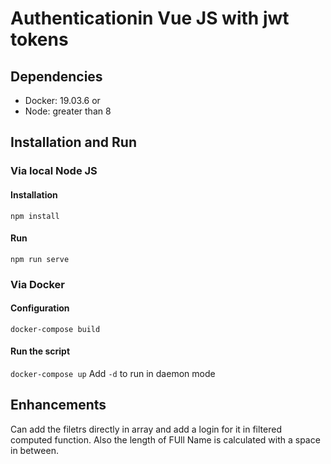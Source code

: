 # Authenticationin Vue JS with jwt tokens

## Dependencies
* Docker: 19.03.6
or
* Node: greater than 8

## Installation and Run

### Via local Node JS
#### Installation

```npm install```

#### Run

```npm run serve```

### Via Docker
#### Configuration

```docker-compose build```

#### Run the script

```docker-compose up```
Add `-d` to run in daemon mode

## Enhancements
Can add the filetrs directly in array and add a login for it in filtered computed function. Also the length of FUll Name is calculated with a space in between.